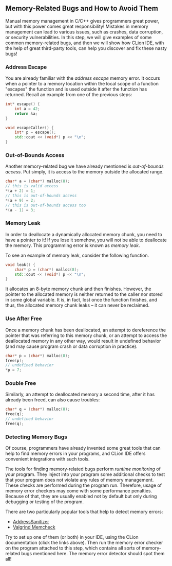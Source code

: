 ## Memory-Related Bugs and How to Avoid Them

Manual memory management in C/C++ gives programmers great power, 
but with this power comes great responsibility!
Mistakes in memory management can lead to various issues, 
such as crashes, data corruption, or security vulnerabilities.
In this step, we will give examples of some common memory-related bugs, 
and then we will show how CLion IDE, with the help of great third-party tools,
can help you discover and fix these nasty bugs!

### Address Escape

You are already familiar with the _address escape_ memory error.
It occurs when a pointer to a memory location within 
the local scope of a function "escapes" the function and 
is used outside it after the function has returned.
Recall an example from one of the previous steps:

```c++
int* escape() {
    int a = 42;
    return &a;
}

void escapeCaller() {
    int* p = escape();
    std::cout << (void*) p << "\n";
}
```

### Out-of-Bounds Access

Another memory-related bug we have already mentioned is _out-of-bounds access_.
Put simply, it is access to the memory outside the allocated range.

```c++
char* a = (char*) malloc(8);
// this is valid access
*(a + 2) = 1;
// this is out-of-bounds access
*(a + 9) = 2;
// this is out-of-bounds access too
*(a - 1) = 3;
```

### Memory Leak

In order to deallocate a dynamically allocated memory chunk, 
you need to have a pointer to it!
If you lose it somehow, you will not be able to deallocate the memory.
This programming error is known as _memory leak_.

To see an example of memory leak, consider the following function.

```c++
void leak() {
    char* p = (char*) malloc(8);
    std::cout << (void*) p << "\n";
}
```

It allocates an 8-byte memory chunk and then finishes.
However, the pointer to the allocated memory is neither returned
to the caller nor stored in some global variable.
It is, in fact, lost once the function finishes,
and thus, the allocated memory chunk leaks – it can never be reclaimed.

### Use After Free

Once a memory chunk has been deallocated, 
an attempt to dereference the pointer that was referring to this memory chunk,
or an attempt to access the deallocated memory in any other way, 
would result in undefined behavior (and may cause program crash or data corruption in practice).

```c++
char* p = (char*) malloc(8);
free(p);
// undefined behavior
*p = 7;
```

### Double Free

Similarly, an attempt to deallocated memory a second time, 
after it has already been freed, can also cause troubles:

```c++
char* q = (char*) malloc(8);
free(q);
// undefined behavior
free(q);
```

### Detecting Memory Bugs

Of course, programmers have already invented some great tools that can help 
to find memory errors in your programs, and CLion IDE offers convenient 
integrations with such tools. 

The tools for finding memory-related bugs perform _runtime monitoring_ of your program. 
They inject into your program some additional checks to test that your program does not 
violate any rules of memory management. These checks are performed during the program run.
Therefore, usage of memory error checkers may come with some performance penalties. 
Because of that, they are usually enabled not by default but only during debugging or testing of the program.

There are two particularly popular tools that help to detect memory errors:
- [AddressSanitizer](https://www.jetbrains.com/help/clion/google-sanitizers.html#AsanChapter)
- [Valgrind Memcheck](https://www.jetbrains.com/help/clion/memory-profiling-with-valgrind.html)

Try to set up one of them (or both) in your IDE, using the CLion documentation (click the links above).
Then run the memory error checker on the program attached to this step, 
which contains all sorts of memory-related bugs mentioned here. 
The memory error detector should spot them all!
